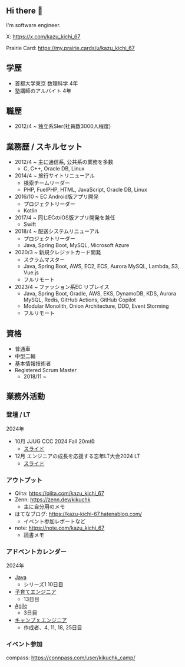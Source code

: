 ## Hi there 👋

I'm software engineer.

X: https://x.com/kazu_kichi_67

Prairie Card: https://my.prairie.cards/u/kazu_kichi_67

## 学歴

- 首都大学東京 数理科学 4年
- 塾講師のアルバイト 4年

## 職歴

- 2012/4 ~ 独立系SIer(社員数3000人程度)

## 業務歴 / スキルセット

- 2012/4 ~ 主に通信系, 公共系の業務を多数
  - C, C++, Oracle DB, Linux
- 2014/4 ~ 旅行サイトリニューアル
  - 検索チームリーダー
  - PHP, FuelPHP, HTML, JavaScript, Oracle DB, Linux
- 2016/10 ~ EC Android版アプリ開発
  - プロジェクトリーダー
  - Kotlin
- 2017/4 ~ 同じECのiOS版アプリ開発を兼任
  - Swift
- 2018/4 ~ 配送システムリニューアル
  - プロジェクトリーダー
  - Java, Spring Boot, MySQL, Microsoft Azure
- 2020/3 ~ 新規クレジットカード開発
  - スクラムマスター
  - Java, Spring Boot, AWS, EC2, ECS, Aurora MySQL, Lambda, S3, Vue.js
  - フルリモート
- 2023/4 ~ ファッション系EC リプレイス
  - Java, Spring Boot, Gradle, AWS, EKS, DynamoDB, KDS, Aurora MySQL, Redis, GitHub Actions, GitHub Copilot
  - Modular Monolith, Onion Architecture, DDD, Event Storming
  - フルリモート

## 資格

- 普通車
- 中型二輪
- 基本情報技術者
- Registered Scrum Master
  - 2018/11 ~

## 業務外活動

### 登壇 / LT

2024年

- 10月 JJUG CCC 2024 Fall 20m枠
  - [スライド](https://speakerdeck.com/kazu_kichi_67/java-x-spring-bootzhi-apurikesiyonnokorudosutatonili-tixiang-kau)
- 12月 エンジニアの成長を応援する忘年LT大会2024 LT
  - [スライド](https://speakerdeck.com/kazu_kichi_67/engineers-lt-year-end-2024)

### アウトプット

- Qiita: https://qiita.com/kazu_kichi_67
- Zenn: https://zenn.dev/kikuchk
  - 主に自分用のメモ
- はてなブログ: https://kazu-kichi-67.hatenablog.com/
  - イベント参加レポートなど
- note: https://note.com/kazu_kichi_67
  - 読書メモ

### アドベントカレンダー

2024年

- [Java](https://qiita.com/advent-calendar/2024/java)
  - シリーズ1 10日目
- [子育てエンジニア](https://adventar.org/calendars/10811)
  - 13日目
- [Agile](https://adventar.org/calendars/10757)
  - 3日目
- [キャンプ x エンジニア](https://adventar.org/calendars/11140)
  - 作成者、4, 11, 18, 25日目

### イベント参加

compass: https://connpass.com/user/kikuchk_camp/

<!--
**kazu-kichi-67/kazu-kichi-67** is a ✨ _special_ ✨ repository because its `README.md` (this file) appears on your GitHub profile.

Here are some ideas to get you started:

- 🔭 I’m currently working on ...
- 🌱 I’m currently learning ...
- 👯 I’m looking to collaborate on ...
- 🤔 I’m looking for help with ...
- 💬 Ask me about ...
- 📫 How to reach me: ...
- 😄 Pronouns: ...
- ⚡ Fun fact: ...
-->
